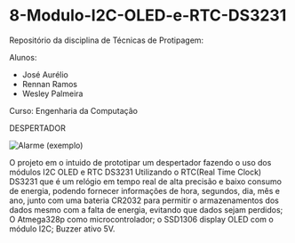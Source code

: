 # 8-Modulo-I2C-OLED-e-RTC-DS3231
Repositório da disciplina de Técnicas de Protipagem:

Alunos:

- José Aurélio
- Rennan Ramos
- Wesley Palmeira

Curso: Engenharia da Computação


DESPERTADOR

![Alarme](https://user-images.githubusercontent.com/47746972/128574489-000bb240-152c-4722-9251-9b3ea89b05f0.jpg)
(exemplo)

O projeto em o intuido de prototipar um despertador fazendo o uso dos módulos I2C OLED e RTC DS3231
Utilizando o RTC(Real Time Clock) DS3231 que é um relógio em tempo real de alta precisão e baixo consumo de energia, podendo fornecer informações de hora, segundos, dia, mês e ano, junto com uma bateria CR2032 para permitir o armazenamentos dos dados mesmo com a falta de energia, evitando que dados sejam perdidos; O Atmega328p como microcontrolador; o SSD1306 display OLED com o módulo I2C; Buzzer ativo 5V.
